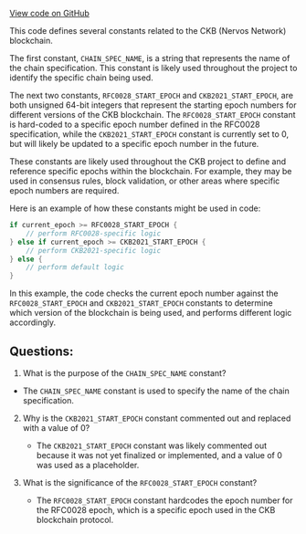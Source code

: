 [View code on GitHub](https://github.com/nervosnetwork/ckb/blob/develop/util/constant/src/hardfork/mainnet.rs)

This code defines several constants related to the CKB (Nervos Network) blockchain.

The first constant, `CHAIN_SPEC_NAME`, is a string that represents the name of the chain specification. This constant is likely used throughout the project to identify the specific chain being used.

The next two constants, `RFC0028_START_EPOCH` and `CKB2021_START_EPOCH`, are both unsigned 64-bit integers that represent the starting epoch numbers for different versions of the CKB blockchain. The `RFC0028_START_EPOCH` constant is hard-coded to a specific epoch number defined in the RFC0028 specification, while the `CKB2021_START_EPOCH` constant is currently set to 0, but will likely be updated to a specific epoch number in the future.

These constants are likely used throughout the CKB project to define and reference specific epochs within the blockchain. For example, they may be used in consensus rules, block validation, or other areas where specific epoch numbers are required.

Here is an example of how these constants might be used in code:

```rust
if current_epoch >= RFC0028_START_EPOCH {
    // perform RFC0028-specific logic
} else if current_epoch >= CKB2021_START_EPOCH {
    // perform CKB2021-specific logic
} else {
    // perform default logic
}
```

In this example, the code checks the current epoch number against the `RFC0028_START_EPOCH` and `CKB2021_START_EPOCH` constants to determine which version of the blockchain is being used, and performs different logic accordingly.
## Questions:
 1. What is the purpose of the `CHAIN_SPEC_NAME` constant?
   - The `CHAIN_SPEC_NAME` constant is used to specify the name of the chain specification.

2. Why is the `CKB2021_START_EPOCH` constant commented out and replaced with a value of 0?
   - The `CKB2021_START_EPOCH` constant was likely commented out because it was not yet finalized or implemented, and a value of 0 was used as a placeholder.

3. What is the significance of the `RFC0028_START_EPOCH` constant?
   - The `RFC0028_START_EPOCH` constant hardcodes the epoch number for the RFC0028 epoch, which is a specific epoch used in the CKB blockchain protocol.
